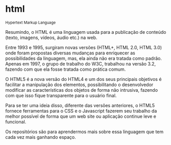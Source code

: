 # html
<sub> Hypertext Markup Language</sub>

Resumindo, o HTML é uma linguagem usada para a publicação de conteúdo (texto, imagens, vídeos, áudio etc.) na web.

Entre 1993 e 1995, surgiram novas versões (HTML+, HTML 2.0, HTML 3.0) onde foram propostas diversas mudanças para enriquecer as possibilidades da linguagem, mas, ela ainda não era tratada como padrão. Apenas em 1997, o grupo de trabalho do W3C, trabalhou na versão 3.2, fazendo com que ela fosse tratada como prática comum.

O HTML5 é a nova versão do HTML4 e um dos seus principais objetivos é facilitar a manipulação dos elementos, possibilitando o desenvolvedor modificar as características dos objetos de forma não intrusiva, fazendo com que isso fique transparente para o usuário final.

Para se ter uma ideia disso, diferente das versões anteriores, o HTML5 fornece ferramentas para o CSS e o Javascript fazerem seu trabalho da melhor possível de forma que um web site ou aplicação continue leve e funcional.

Os repositórios são para aprendermos mais sobre essa linguagem que tem cada vez mais ganhando espaço.

